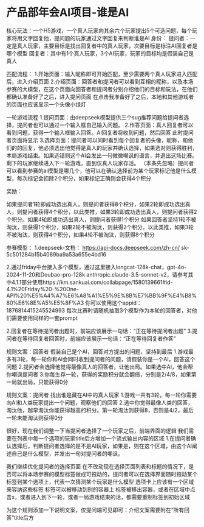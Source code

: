 # 产品部年会AI项目-谁是AI

核心玩法：一个H5游戏，一个真人玩家向其余六个玩家提出5个可选问题，每个玩家将用文字回复他，提问题的玩家通过文字回复来判断谁是AI
身份：
提问者：一定是真人玩家，主要目标是找出回复者中的真人玩家，次要目标是标注AI回复者是哪个模型
回复者：其中有1个真人玩家，3个AI玩家，玩家的目标均是假装自己是真人


匹配流程：
1.开始页面：输入昵称即可开始匹配，至少需要两个真人玩家进入匹配后，进入介绍页面
2.介绍页面：回答者和提问者可以看到互相的昵称，以及本场参赛的大模型，在这个页面向回答者和提问者分别介绍他们的目标和玩法，在他们都确认准备好了之后，进入提问页面
    在点击我准备好了之后，本地和其他游戏者的页面也应该显示一个头像小绿灯

一轮游戏流程
1.提问页面：由deepseek模型提供三个sug推荐问题给提问者选择，提问者也可以通过一个输入框自己输入问题。
2.作答页面：真人回复者可以看到问题，获得一个输入框输入回答。AI回复者将收到问题，然后回答
此时提问者页面将显示
3.选择页面：提问者可以同时看到每个回复者的头像，昵称，和他们的的回复，他必须选出他觉得是真人的玩家并确认选择，如果选对则获得胜利，本局游戏结束。如果选错则这个AI会发出一句微微嘲讽的语言，并退出这场比赛。剩下的玩家继续进入下一轮游戏，直到仅真人玩家存活。
（本条先忽略）提问者可以看到参赛的ai模型是哪几个，他可以在确认选择前为某个玩家标记他是什么模型，每次标记会扣除2个积分，如果标记正确则会获得4个积分


奖励：

如果提问者1轮即成功选出真人，则提问者获得8个积分，如果2轮即成功选出真人，则提问者获得4个积分，以此类推，如果3轮即成功选出真人，则提问者获得2个积分。如果4轮即成功选出真人，则提问者获得1个积分
如果回答者坚持1轮不被淘汰，则获得1个积分，如果2轮不被淘汰，则获得2个积分，以此类推，如果3轮不被淘汰，则获得4个积分，如果4轮不被淘汰，则获得8个积分

参赛模型：
1.deepseek-文档： https://api-docs.deepseek.com/zh-cn/
sk-5c501284b15b4089ba9a53a655e4bd16

2.通过friday中台接入多个模型，通过这里接入longcat-128k-chat，gpt-4o-2024-11-20和Doubao-pro-128k anthropic.claude-3.5-sonnet-v2，请参考其中4.1.1部分使用https://km.sankuai.com/collabpage/1580139661#id-4.1%20Friday%20-%20One-API%20%E5%A4%A7%E6%A8%A1%E5%9E%8B%E7%BB%9F%E4%B8%80%E6%8E%A5%E5%8F%A3
你可以使用这个appid：1876814415245524993
每次比赛时请随机抽取3个模型作为本轮的回答者，对他们需要使用同样的一套prompt

2.回复者在等待提问者出题时，前端应该展示一句话：“正在等待提问者出题”
3.提问者在等待回复者回答时，前端应该展示一句话：“正在等待回复者作答”

规则文案：回答者
假装自己是个AI，回答对方提出的问题，坚持到最后
1.游戏最多有3轮，每一轮你和AI会同时收到提问者的问题，请假装你是一个AI，回答这个问题
2.提问者会选择他觉得最像真人的回答者，让他出局。如果选中AI，他会帮你嘲讽提问者
3.你每生存一轮，获得的奖励积分就会翻倍，分别是2/4/8，如果第一局就出局，只能获得0分

规则文案：提问者
找出谁是藏在AI中的真人玩家
1.游戏一共有3轮，每一轮你需要向AI和人类玩家提出一个问题，观察他们的回答
2.选中你觉得最像人类的回答，淘汰他，越早淘汰你能获得越高的积分。第一轮淘汰则获得8，否则是4/2，最后一轮未能淘汰则获得0分


很好，现在我们调整一下当提问者选择了一个玩家之后，前端界面的逻辑
我们需要在列表中每一个选项的玩家title后方增加一个流式输出内容的区域
1.在提问者确认选择后，判断提问者选择的是不是AI玩家，如果是，则在这个区域，由这个AI阐述自己是什么模型，并发出一句对提问者的嘲讽。

我们继续优化提问者的选择页面
在不改动现在选择页面列表和标题的情况下，是否可以将本场参赛的模型标签做成可拖动的，提问者可以在选择界面随时拖动某个标签到某个选项上，代表一次猜测某个玩家是什么模型
选项卡上应该有一个区域来容纳这些标签
标签可以被移动到别的容器上
标签被移出容器，或者在区域中点击x，或者进入到下一轮，或者一局游戏结束的话，都需要重制标签到初始区域


为这个规则添加一下说明文案，仅提问端可见即可：介绍文案需要附在“所有回答”title后方